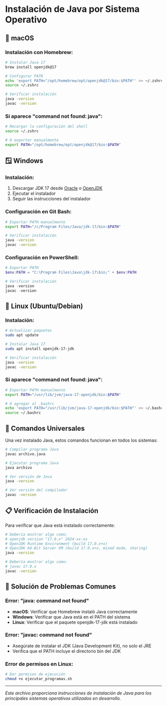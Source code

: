 # Instalación de Java por Sistema Operativo

## 🍎 macOS

### Instalación con Homebrew:
```bash
# Instalar Java 17
brew install openjdk@17

# Configurar PATH
echo 'export PATH="/opt/homebrew/opt/openjdk@17/bin:$PATH"' >> ~/.zshrc
source ~/.zshrc

# Verificar instalación
java -version
javac -version
```

### Si aparece "command not found: java":
```bash
# Recargar la configuración del shell
source ~/.zshrc

# O exportar manualmente
export PATH="/opt/homebrew/opt/openjdk@17/bin:$PATH"
```

## 🪟 Windows

### Instalación:
1. Descargar JDK 17 desde [Oracle](https://www.oracle.com/java/technologies/downloads/) o [OpenJDK](https://adoptium.net/)
2. Ejecutar el instalador
3. Seguir las instrucciones del instalador

### Configuración en Git Bash:
```bash
# Exportar PATH manualmente
export PATH="/c/Program Files/Java/jdk-17/bin:$PATH"

# Verificar instalación
java -version
javac -version
```

### Configuración en PowerShell:
```powershell
# Exportar PATH
$env:PATH = "C:\Program Files\Java\jdk-17\bin;" + $env:PATH

# Verificar instalación
java -version
javac -version
```

## 🐧 Linux (Ubuntu/Debian)

### Instalación:
```bash
# Actualizar paquetes
sudo apt update

# Instalar Java 17
sudo apt install openjdk-17-jdk

# Verificar instalación
java -version
javac -version
```

### Si aparece "command not found: java":
```bash
# Exportar PATH manualmente
export PATH="/usr/lib/jvm/java-17-openjdk/bin:$PATH"

# O agregar al .bashrc
echo 'export PATH="/usr/lib/jvm/java-17-openjdk/bin:$PATH"' >> ~/.bashrc
source ~/.bashrc
```

## 🔧 Comandos Universales

Una vez instalado Java, estos comandos funcionan en todos los sistemas:

```bash
# Compilar programa Java
javac archivo.java

# Ejecutar programa Java
java archivo

# Ver versión de Java
java -version

# Ver versión del compilador
javac -version
```

## 📋 Verificación de Instalación

Para verificar que Java está instalado correctamente:

```bash
# Debería mostrar algo como:
# openjdk version "17.0.x" 2024-xx-xx
# OpenJDK Runtime Environment (build 17.0.x+x)
# OpenJDK 64-Bit Server VM (build 17.0.x+x, mixed mode, sharing)
java -version

# Debería mostrar algo como:
# javac 17.0.x
javac -version
```

## 🚨 Solución de Problemas Comunes

### Error: "java: command not found"
- **macOS**: Verificar que Homebrew instaló Java correctamente
- **Windows**: Verificar que Java está en el PATH del sistema
- **Linux**: Verificar que el paquete openjdk-17-jdk está instalado

### Error: "javac: command not found"
- Asegúrate de instalar el JDK (Java Development Kit), no solo el JRE
- Verifica que el PATH incluye el directorio bin del JDK

### Error de permisos en Linux:
```bash
# Dar permisos de ejecución
chmod +x ejecutar_programas.sh
```

---

*Este archivo proporciona instrucciones de instalación de Java para los principales sistemas operativos utilizados en desarrollo.*
